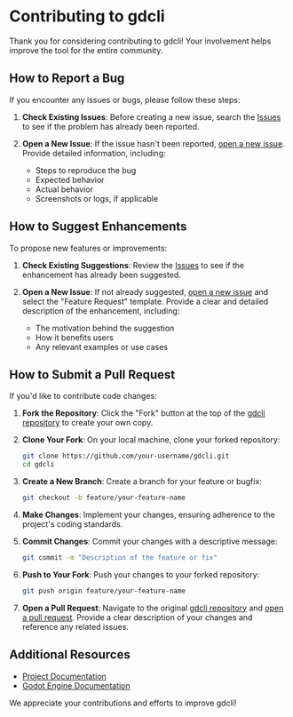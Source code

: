 # Contributing to gdcli

Thank you for considering contributing to gdcli! Your involvement helps improve the tool for the entire community.

## How to Report a Bug

If you encounter any issues or bugs, please follow these steps:

1. **Check Existing Issues**: Before creating a new issue, search the [Issues](https://github.com/IgorBayerl/gdcli/issues) to see if the problem has already been reported.

2. **Open a New Issue**: If the issue hasn't been reported, [open a new issue](https://github.com/IgorBayerl/gdcli/issues/new). Provide detailed information, including:
   - Steps to reproduce the bug
   - Expected behavior
   - Actual behavior
   - Screenshots or logs, if applicable

## How to Suggest Enhancements

To propose new features or improvements:

1. **Check Existing Suggestions**: Review the [Issues](https://github.com/IgorBayerl/gdcli/issues) to see if the enhancement has already been suggested.

2. **Open a New Issue**: If not already suggested, [open a new issue](https://github.com/IgorBayerl/gdcli/issues/new) and select the "Feature Request" template. Provide a clear and detailed description of the enhancement, including:
   - The motivation behind the suggestion
   - How it benefits users
   - Any relevant examples or use cases

## How to Submit a Pull Request

If you'd like to contribute code changes:

1. **Fork the Repository**: Click the "Fork" button at the top of the [gdcli repository](https://github.com/IgorBayerl/gdcli) to create your own copy.

2. **Clone Your Fork**: On your local machine, clone your forked repository:
   ```bash
   git clone https://github.com/your-username/gdcli.git
   cd gdcli
   ```

3. **Create a New Branch**: Create a branch for your feature or bugfix:
   ```bash
   git checkout -b feature/your-feature-name
   ```

4. **Make Changes**: Implement your changes, ensuring adherence to the project's coding standards.

5. **Commit Changes**: Commit your changes with a descriptive message:
   ```bash
   git commit -m "Description of the feature or fix"
   ```

6. **Push to Your Fork**: Push your changes to your forked repository:
   ```bash
   git push origin feature/your-feature-name
   ```

7. **Open a Pull Request**: Navigate to the original [gdcli repository](https://github.com/IgorBayerl/gdcli) and [open a pull request](https://github.com/IgorBayerl/gdcli/compare). Provide a clear description of your changes and reference any related issues.

## Additional Resources

- [Project Documentation](https://igorbayerl.github.io/gdcli/)
- [Godot Engine Documentation](https://docs.godotengine.org/)

We appreciate your contributions and efforts to improve gdcli!
